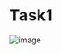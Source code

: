 # Task1
![image](https://github.com/gauravsane/Task1/assets/68939352/1346b41f-0f03-436f-ae3a-f6439a39f37c)

